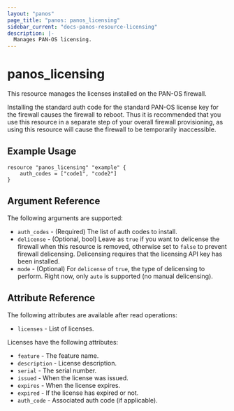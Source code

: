 ```yaml
---
layout: "panos"
page_title: "panos: panos_licensing"
sidebar_current: "docs-panos-resource-licensing"
description: |-
  Manages PAN-OS licensing.
---
```


# panos_licensing

This resource manages the licenses installed on the PAN-OS firewall.

Installing the standard auth code for the standard PAN-OS license key for the
firewall causes the firewall to reboot.  Thus it is recommended that you use
this resource in a separate step of your overall firewall provisioning, as
using this resource will cause the firewall to be temporarily inaccessible.

## Example Usage

```hcl
resource "panos_licensing" "example" {
    auth_codes = ["code1", "code2"]
}
```

## Argument Reference

The following arguments are supported:

* `auth_codes` - (Required) The list of auth codes to install.
* `delicense` - (Optional, bool) Leave as `true` if you want to delicense
  the firewall when this resource is removed, otherwise set to `false` to
  prevent firewall delicensing.  Delicensing requires that the licensing
  API key has been installed.
* `mode` - (Optional) For `delicense` of `true`, the type of delicensing to
  perform.  Right now, only `auto` is supported (no manual delicensing).

## Attribute Reference

The following attributes are available after read operations:

* `licenses` - List of licenses.

Licenses have the following attributes:

* `feature` - The feature name.
* `description` - License description.
* `serial` - The serial number.
* `issued` - When the license was issued.
* `expires` - When the license expires.
* `expired` - If the license has expired or not.
* `auth_code` - Associated auth code (if applicable).
